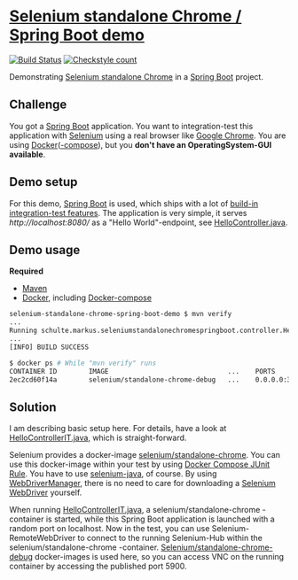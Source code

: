 # [Selenium standalone Chrome / Spring Boot demo](https://github.com/SchulteMarkus/selenium-standalone-chrome-spring-boot-demo) 
[![Build Status](https://travis-ci.org/SchulteMarkus/selenium-standalone-chrome-spring-boot-demo.svg?branch=master)](https://travis-ci.org/SchulteMarkus/selenium-standalone-chrome-spring-boot-demo)
[![Checkstyle count](https://s3.amazonaws.com/schultedev-xml-metrics-to-html/github/SchulteMarkus/selenium-standalone-chrome-spring-boot-demo/master/checkstyle/count.svg)](https://s3.amazonaws.com/schultedev-xml-metrics-to-html/github/SchulteMarkus/selenium-standalone-chrome-spring-boot-demo/master/checkstyle/index.html)

Demonstrating [Selenium standalone Chrome](https://github.com/SeleniumHQ/docker-selenium/tree/master/StandaloneChromeDebug) in a 
[Spring Boot](https://projects.spring.io/spring-boot/) project.

## Challenge

You got a [Spring Boot](https://projects.spring.io/spring-boot/) application. You want to 
integration-test this application with [Selenium](http://www.seleniumhq.org/) using a real browser 
like [Google Chrome](https://www.google.de/chrome/browser/desktop/index.html). You are using 
[Docker](https://www.docker.com/)([-compose](https://docs.docker.com/compose/)), but you 
**don't have an OperatingSystem-GUI available**.

## Demo setup

For this demo, [Spring Boot](https://projects.spring.io/spring-boot/) is used, which ships with a lot
of [build-in integration-test features](https://docs.spring.io/spring/docs/current/spring-framework-reference/html/integration-testing.html).
The application is very simple, it serves *http://localhost:8080/* as a "Hello World"-endpoint, see 
[HelloController.java](src/main/java/schulte/markus/seleniumstandalonechromespringboot/controller/HelloController.java).

## Demo usage

**Required**
- [Maven](https://maven.apache.org/)
- [Docker](https://www.docker.com/), including [Docker-compose](https://docs.docker.com/compose/)

```bash
selenium-standalone-chrome-spring-boot-demo $ mvn verify
...
Running schulte.markus.seleniumstandalonechromespringboot.controller.HelloControllerIT
...
[INFO] BUILD SUCCESS
```

```bash
$ docker ps # While "mvn verify" runs
CONTAINER ID        IMAGE                              ...    PORTS                                              NAMES
2ec2cd60f14a        selenium/standalone-chrome-debug   ...    0.0.0.0:32779->4444/tcp, 0.0.0.0:32778->5900/tcp   a5fc9c37_selenium-standalone-chrome_1
```

## Solution

I am describing basic setup here. For details, have a look at [HelloControllerIT.java](src/test/java/schulte/markus/seleniumstandalonechromespringboot/controller/HelloControllerIT.java),
which is straight-forward.

Selenium provides a docker-image [selenium/standalone-chrome](https://hub.docker.com/r/selenium/standalone-chrome-debug/).
You can use this docker-image within your test by using [Docker Compose JUnit Rule](https://github.com/palantir/docker-compose-rule).
You have to use [selenium-java](http://central.maven.org/maven2/org/seleniumhq/selenium/selenium-java/), of course. 
By using [WebDriverManager](https://github.com/bonigarcia/webdrivermanager), there is no need to care for downloading
a [Selenium WebDriver](http://www.seleniumhq.org/docs/03_webdriver.jsp) yourself.

When running [HelloControllerIT.java](src/test/java/schulte/markus/seleniumstandalonechromespringboot/controller/HelloControllerIT.java),
a selenium/standalone-chrome -container is started, while this Spring Boot application is 
launched with a random port on localhost. Now in the test, you can use Selenium-RemoteWebDriver to 
connect to the running Selenium-Hub within the selenium/standalone-chrome -container. 
[Selenium/standalone-chrome-debug](https://hub.docker.com/r/selenium/standalone-chrome-debug/) 
docker-images is used here, so you can access VNC on the running container by accessing the published
port 5900.
